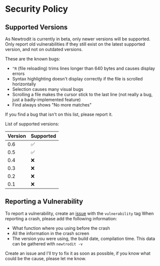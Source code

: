 # Security Policy

## Supported Versions

As Newtrodit is currently in beta, only newer versions will be supported. Only report old vulnerabilities if they still exist on the latest supported version, and not on outdated versions.  

These are the known bugs:  
 - `^R` (file reloading) trims lines longer than 640 bytes and causes display errors
 - Syntax highlighting doesn't display correctly if the file is scrolled horizontally
 - Selection causes many visual bugs
 - Scrolling a file makes the cursor stick to the last line (not really a bug, just a badly-implemented feature)
 - Find always shows "No more matches"

If you find a bug that isn't on this list, please report it.

List of supported versions:

| Version | Supported          |
| ------- | ------------------ |
| 0.6     | :white_check_mark: |
| 0.5     | :white_check_mark: |
| 0.4     | :x:                |
| 0.3     | :x:                |
| 0.2     | :x:                |
| 0.1     | :x:                |


## Reporting a Vulnerability

To report a vulnerability, create an [issue](https://github.com/anic17/Newtrodit/issues) with the `vulnerability` tag
When reporting a crash, please add the following information:

 - What function where you using before the crash
 - All the information in the crash screen
 - The version you were using, the build date, compilation time. This data can be gathered with `newtrodit -v`
 
 Create an issue and I'll try to fix it as soon as possible, if you know what could be the cause, please let me know.
